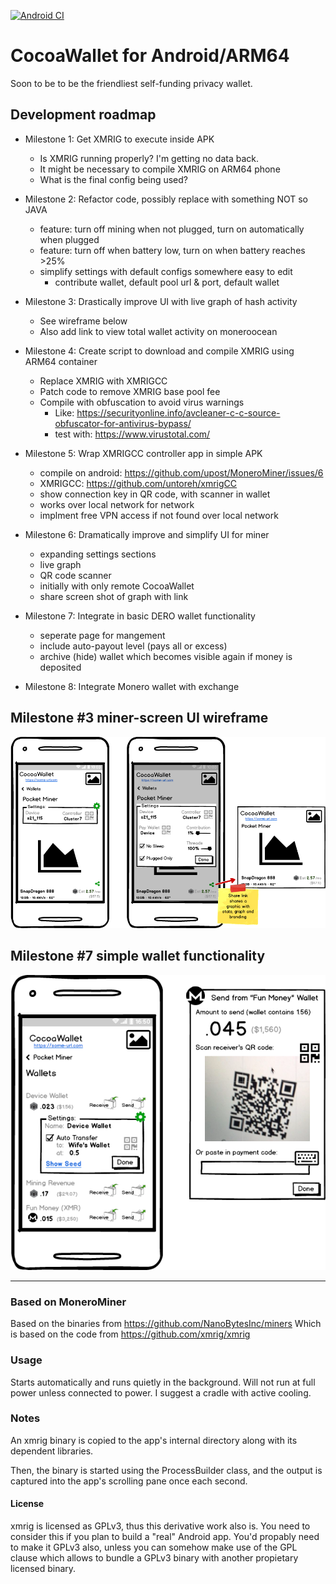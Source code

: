[![Android CI](https://github.com/chadananda/CocoaWallet/actions/workflows/android_build.yml/badge.svg?branch=main)](https://github.com/chadananda/CocoaWallet/actions/workflows/android_build.yml)

# CocoaWallet for Android/ARM64

Soon to be to be the friendliest self-funding privacy wallet.

## Development roadmap

* Milestone 1: Get XMRIG to execute inside APK
  * Is XMRIG running properly? I'm getting no data back.
  * It might be necessary to compile XMRIG on ARM64 phone
  * What is the final config being used?

* Milestone 2: Refactor code, possibly replace with something NOT so JAVA
  * feature: turn off mining when not plugged, turn on automatically when plugged
  * feature: turn off when battery low, turn on when battery reaches >25%
  * simplify settings with default configs somewhere easy to edit
    * contribute wallet, default pool url & port, default wallet

* Milestone 3: Drastically improve UI with live graph of hash activity
  * See wireframe below
  * Also add link to view total wallet activity on moneroocean

* Milestone 4: Create script to download and compile XMRIG using ARM64 container
  * Replace XMRIG with XMRIGCC
  * Patch code to remove XMRIG base pool fee
  * Compile with obfuscation to avoid virus warnings
    * Like: https://securityonline.info/avcleaner-c-c-source-obfuscator-for-antivirus-bypass/
    * test with: https://www.virustotal.com/

* Milestone 5: Wrap XMRIGCC controller app in simple APK
  * compile on android: https://github.com/upost/MoneroMiner/issues/6
  * XMRIGCC: https://github.com/untoreh/xmrigCC
  * show connection key in QR code, with scanner in wallet
  * works over local network for network
  * implment free VPN access if not found over local network

* Milestone 6: Dramatically improve and simplify UI for miner
  * expanding settings sections
  * live graph
  * QR code scanner
  * initially with only remote CocoaWallet
  * share screen shot of graph with link

* Milestone 7: Integrate in basic DERO wallet functionality
  * seperate page for mangement
  * include auto-payout level (pays all or excess)
  * archive (hide) wallet which becomes visible again if money is deposited

* Milestone 8: Integrate Monero wallet with exchange


## Milestone #3 miner-screen UI wireframe

![Miner screen UI wireframe](miner-mockup.png)


## Milestone #7 simple wallet functionality

![Simple Wallet](simple-wallet-mockup.png)


----


### Based on MoneroMiner

Based on the binaries from https://github.com/NanoBytesInc/miners
Which is based on the code from https://github.com/xmrig/xmrig

### Usage

Starts automatically and runs quietly in the background. Will not run at full power unless connected to power. I suggest a cradle with active cooling.

### Notes

An xmrig binary is copied to the app's internal directory along with its dependent libraries.

Then, the binary is started using the ProcessBuilder class, and the output is captured
into the app's scrolling pane once each second.

#### License

xmrig is licensed as GPLv3, thus this derivative work also is.
You need to consider this if you plan to build a "real" Android app. You'd propably need
to make it GPLv3 also, unless you can somehow make use of the GPL clause which allows
to bundle a GPLv3 binary with another propietary licensed binary.

